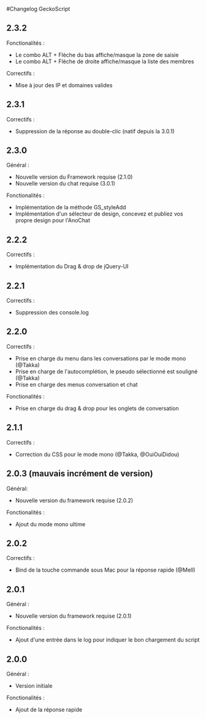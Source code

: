 #Changelog GeckoScript

## 2.3.2

Fonctionalités :

- Le combo ALT + Flèche du bas affiche/masque la zone de saisie
- Le combo ALT + Flèche de droite affiche/masque la liste des membres

Correctifs :

- Mise à jour des IP et domaines valides

## 2.3.1

Correctifs :

- Suppression de la réponse au double-clic (natif depuis la 3.0.1)

## 2.3.0

Général :

- Nouvelle version du Framework requise (2.1.0)
- Nouvelle version du chat requise (3.0.1)

Fonctionalités :

- Implémentation de la méthode GS_styleAdd
- Implémentation d'un sélecteur de design, concevez et publiez vos propre design pour l'AnoChat

## 2.2.2

Correctifs :

- Implémentation du Drag & drop de jQuery-UI

## 2.2.1

Correctifs :

- Suppression des console.log

## 2.2.0

Correctifs :

- Prise en charge du menu dans les conversations par le mode mono (@Takka)
- Prise en charge de l'autocomplétion, le pseudo sélectionné est souligné (@Takka)
- Prise en charge des menus conversation et chat

Fonctionalités :

- Prise en charge du drag & drop pour les onglets de conversation

## 2.1.1

Correctifs :

- Correction du CSS pour le mode mono (@Takka, @OuiOuiDidou)

## 2.0.3 (mauvais incrément de version)

Général:

  - Nouvelle version du framework requise (2.0.2)

Fonctionalités :

  - Ajout du mode mono ultime 

## 2.0.2

Correctifs :

  - Bind de la touche commande sous Mac pour la réponse rapide (@Mell)

## 2.0.1

Général :

  - Nouvelle version du framework requise (2.0.1)

Fonctionalités :

  - Ajout d'une entrée dans le log pour indiquer le bon chargement du script

## 2.0.0

Général :

  - Version initiale

Fonctionalités :

  - Ajout de la réponse rapide
